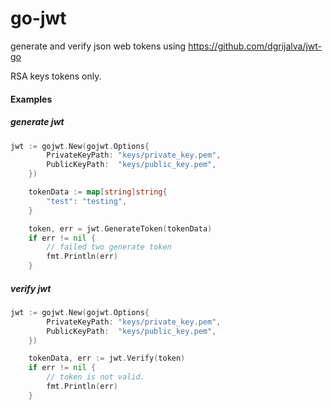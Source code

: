 # go-jwt

generate and verify json web tokens using https://github.com/dgrijalva/jwt-go

RSA keys tokens only.

#### Examples

##### generate jwt
```go
jwt := gojwt.New(gojwt.Options{
		PrivateKeyPath: "keys/private_key.pem",
		PublicKeyPath:  "keys/public_key.pem",
	})

	tokenData := map[string]string{
		"test": "testing",
	}

	token, err = jwt.GenerateToken(tokenData)
	if err != nil {
		// failed two generate token
		fmt.Println(err)
	}
```
##### verify jwt
```go
jwt := gojwt.New(gojwt.Options{
		PrivateKeyPath: "keys/private_key.pem",
		PublicKeyPath:  "keys/public_key.pem",
	})

	tokenData, err := jwt.Verify(token)
	if err != nil {
		// token is not valid.
		fmt.Println(err)
	}

```
